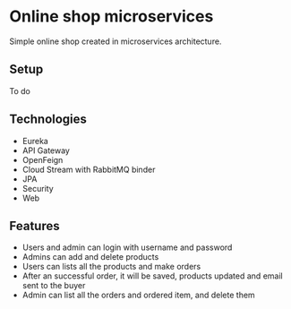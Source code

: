 # Online shop microservices
Simple online shop created in microservices architecture.

## Setup
To do

## Technologies
* Eureka
* API Gateway
* OpenFeign
* Cloud Stream with RabbitMQ binder
* JPA
* Security
* Web

## Features
* Users and admin can login with username and password
* Admins can add and delete products
* Users can lists all the products and make orders
* After an successful order, it will be saved, products updated and email sent to the buyer
* Admin can list all the orders and ordered item, and delete them

